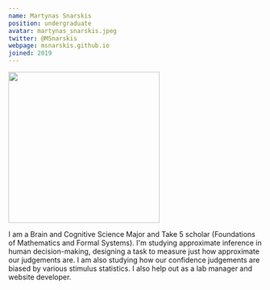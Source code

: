 ```yaml
---
name: Martynas Snarskis
position: undergraduate
avatar: martynas_snarskis.jpeg
twitter: @MSnarskis
webpage: msnarskis.github.io
joined: 2019
---
```


<img width="300" src="{{site.baseurl}}/images/people/{{page.avatar}}" data-action="zoom">

I am a Brain and Cognitive Science Major and Take 5 scholar (Foundations of Mathematics and Formal Systems). I'm studying approximate inference in human decision-making, designing a task to measure just how approximate our judgements are. I am also studying how our confidence judgements are biased by various stimulus statistics. I also help out as a lab manager and website developer. 
